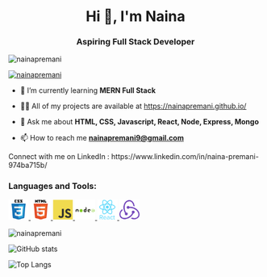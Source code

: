 <h1 align="center">Hi 👋, I'm Naina</h1>
<h3 align="center">Aspiring Full Stack Developer</h3>

<p align="left"> <img src="https://komarev.com/ghpvc/?username=nainapremani&label=Profile%20views&color=0e75b6&style=flat" alt="nainapremani" /> </p>

<p align="left"> <a href="https://github.com/ryo-ma/github-profile-trophy"><img src="https://github-profile-trophy.vercel.app/?username=nainapremani" alt="nainapremani" /></a> </p>

- 🌱 I’m currently learning **MERN Full Stack**

- 👨‍💻 All of my projects are available at https://nainapremani.github.io/

- 💬 Ask me about **HTML, CSS, Javascript, React, Node, Express, Mongo**

- 📫 How to reach me **nainapremani9@gmail.com**

<p align="left">Connect with me on LinkedIn : https://www.linkedin.com/in/naina-premani-974ba715b/</h3>
<p align="left">
</p>

<h3 align="left">Languages and Tools:</h3>
<p align="left"> <a href="https://www.w3schools.com/css/" target="_blank" rel="noreferrer"> <img src="https://raw.githubusercontent.com/devicons/devicon/master/icons/css3/css3-original-wordmark.svg" alt="css3" width="40" height="40"/> </a> <a href="https://www.w3.org/html/" target="_blank" rel="noreferrer"> <img src="https://raw.githubusercontent.com/devicons/devicon/master/icons/html5/html5-original-wordmark.svg" alt="html5" width="40" height="40"/> </a> <a href="https://developer.mozilla.org/en-US/docs/Web/JavaScript" target="_blank" rel="noreferrer"> <img src="https://raw.githubusercontent.com/devicons/devicon/master/icons/javascript/javascript-original.svg" alt="javascript" width="40" height="40"/> </a> <a href="https://nodejs.org" target="_blank" rel="noreferrer"> <img src="https://raw.githubusercontent.com/devicons/devicon/master/icons/nodejs/nodejs-original-wordmark.svg" alt="nodejs" width="40" height="40"/> </a> <a href="https://reactjs.org/" target="_blank" rel="noreferrer"> <img src="https://raw.githubusercontent.com/devicons/devicon/master/icons/react/react-original-wordmark.svg" alt="react" width="40" height="40"/> </a> <a href="https://redux.js.org" target="_blank" rel="noreferrer"> <img src="https://raw.githubusercontent.com/devicons/devicon/master/icons/redux/redux-original.svg" alt="redux" width="40" height="40"/> </a> </p>




<p><img align="center" src="https://github-readme-streak-stats.herokuapp.com/?user=nainapremani&" alt="nainapremani" /></p>

![GitHub stats](https://github-readme-stats.vercel.app/api?username=nainapremani)

![Top Langs](https://github-readme-stats.vercel.app/api/top-langs/?username=nainapremani)

<!-- [![Top Langs](https://github-readme-stats.vercel.app/api/top-langs/?username=NainaPremani&size_weight=0.5&count_weight=0.5)](https://github.com/NainaPremani/github-readme-stats) -->


